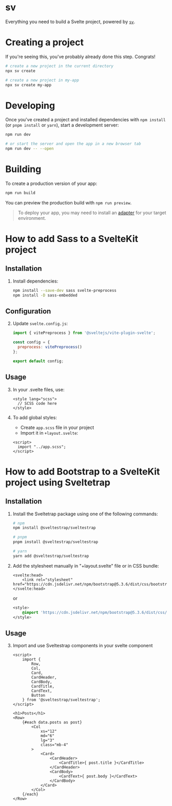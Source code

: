 # sv

Everything you need to build a Svelte project, powered by [`sv`](https://github.com/sveltejs/cli).

# Creating a project

If you're seeing this, you've probably already done this step. Congrats!

```bash
# create a new project in the current directory
npx sv create

# create a new project in my-app
npx sv create my-app
```

# Developing

Once you've created a project and installed dependencies with `npm install` (or `pnpm install` or `yarn`), start a development server:

```bash
npm run dev

# or start the server and open the app in a new browser tab
npm run dev -- --open
```

# Building

To create a production version of your app:

```bash
npm run build
```

You can preview the production build with `npm run preview`.

> To deploy your app, you may need to install an [adapter](https://svelte.dev/docs/kit/adapters) for your target environment.

# How to add Sass to a SvelteKit project

## Installation

1. Install dependencies:
   ```bash
   npm install --save-dev sass svelte-preprocess
   npm install -D sass-embedded
   ```

## Configuration

2. Update `svelte.config.js`:
   ```javascript
   import { vitePreprocess } from '@sveltejs/vite-plugin-svelte';
   
   const config = {
     preprocess: vitePreprocess()
   };
   
   export default config;
   ```

## Usage

3. In your .svelte files, use:
   ```svelte
   <style lang="scss">
     // SCSS code here
   </style>
   ```

4. To add global styles:
   - Create `app.scss` file in your project
   - Import it in `+layout.svelte`:
   ```svelte
   <script>
     import "../app.scss";
   </script>
   ```

# How to add Bootstrap to a SvelteKit project using Sveltetrap

## Installation

1. Install the Sveltetrap package using one of the following commands:

    ```bash
    # npm
    npm install @sveltestrap/sveltestrap

    # pnpm
    pnpm install @sveltestrap/sveltestrap

    # yarn
    yarn add @sveltestrap/sveltestrap
    ```

2. Add the stylesheet manually in "+layout.svelte" file or in CSS bundle:

    ```svelte
    <svelte:head>
        <link rel="stylesheet" href="https://cdn.jsdelivr.net/npm/bootstrap@5.3.6/dist/css/bootstrap.min.css">
    </svelte:head>
    ```

    or

    ```css
    <style>
        @import 'https://cdn.jsdelivr.net/npm/bootstrap@5.3.6/dist/css/bootstrap.min.css';
    </style>
    ```

## Usage

3. Import and use Sveltestrap components in your svelte component

    ```svelte
    <script>
        import { 
            Row,
            Col, 
            Card,
            CardHeader,
            CardBody,
            CardTitle,
            CardText,
            Button
        } from '@sveltestrap/sveltestrap';
    </script>

    <h1>Posts</h1>
    <Row>
        {#each data.posts as post}
            <Col 
                xs="12" 
                md="6" 
                lg="3"
                class="mb-4"
            >
                <Card>
                    <CardHeader>
                        <CardTitle>{ post.title }</CardTitle>
                    </CardHeader>
                    <CardBody>
                        <CardText>{ post.body }</CardText>
                    </CardBody>
                </Card>
            </Col>
        {/each}
    </Row>
    ```